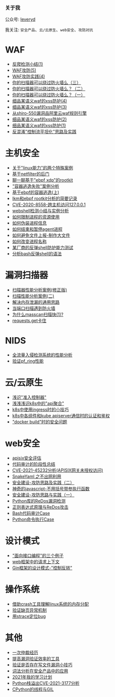 ### 关于我

<!--
**leveryd/leveryd** is a ✨ _special_ ✨ repository because its `README.md` (this file) appears on your GitHub profile.

Here are some ideas to get you started:

- 🔭 I’m currently working on ...
- 🌱 I’m currently learning ...
- 👯 I’m looking to collaborate on ...
- 🤔 I’m looking for help with ...
- 💬 Ask me about ...
- 📫 How to reach me: ...
- 😄 Pronouns: ...
- ⚡ Fun fact: ...
-->

<!-- ![qrcode_for_gh_8d7f6ed4daff_258](https://user-images.githubusercontent.com/1846319/163835397-2b589f23-58c7-4026-8381-70670bb3e52f.jpg) -->

公众号: [leveryd](https://mp.weixin.qq.com/mp/appmsgalbum?__biz=MzkyMDIxMjE5MA==&action=getalbum&album_id=1728579975424901120&scene=126#wechat_redirect)

我关注: `安全产品`、`云/云原生`、`web安全`、`攻防对抗`

# WAF
* [反爬检测小结(1)](https://mp.weixin.qq.com/s/g7Dyo3VD7I8h99IulJNGXw)
* [WAF攻防(5)](https://mp.weixin.qq.com/s/Asb2aoio7xlNn7aNhNZh2Q)
* [WAF攻防实践(4)](https://mp.weixin.qq.com/s/AS1cpMqr1WkuoLmRld_p0w)
* [你的扫描器可以绕过防火墙么（三）](https://mp.weixin.qq.com/s/qAv2wspeuCfhCjTaz03hNg)
* [你的扫描器可以绕过防火墙么？（二）](https://mp.weixin.qq.com/s/9uq-D1oB22_1DsU-5U73Kg)
* [你的扫描器可以绕过防火墙么？（一）](https://mp.weixin.qq.com/s/P5h9_K4YcvsrU4tsdHsJdQ)
* [细品某语义waf的xss防护(4)](https://mp.weixin.qq.com/s/UMpJbesEkSo40fdzTtV0PA)
* [细品某语义waf的xss防护(3)](https://mp.weixin.qq.com/s/OnPLFfO7eBAqodACf3aqgA)
* [从shiro-550漏洞品阿里云waf规则引擎](https://mp.weixin.qq.com/s/qF7Jgiev5B7zLEHwGXry3A)
* [细品某语义waf的xss防护(2)](https://mp.weixin.qq.com/s/q_5bESy1_YprXQOypAaaLw)
* [细品某语义waf的xss防护(1)](https://mp.weixin.qq.com/s/wk9vdkaLX2Ol-BzeNHvQ7A)
* [反混淆"控制流平坦化"思路及实践](https://mp.weixin.qq.com/s/FnB1z1Kja3bq0Tjr_g1zvg)

# 主机安全
* [关于"linux能力"的两个特殊案例](https://mp.weixin.qq.com/s/o0kHiRsXvuSR32-DlgXGQg)
* [基于netfilter的后门](https://mp.weixin.qq.com/s/UL7Rd56MtSB6If_Tu_2N7w)
* [聊一聊基于"ebpf xdp"的rootkit](https://mp.weixin.qq.com/s/Rezm05kP6fxB5Pwib1HxDA)
* ["容器逃逸失败"案例分析](https://mp.weixin.qq.com/s/renkjrbYpRJB8b4zDTWS1Q)
* [基于ebpf的容器逃逸(上)](https://mp.weixin.qq.com/s/2UsCIhRyyge3Y2quKsSsjg)
* [lkm和ebpf rootkit分析的简要记录](https://mp.weixin.qq.com/s/EoiyhMIn6VpxWK92AZS_PQ)
* [CVE-2020-8558-跨主机访问127.0.0.1](https://mp.weixin.qq.com/s/hvb_Kr6DqAPPfnN-lbx1aA)
* [webshell检测小结与实例分析](https://mp.weixin.qq.com/s/bLxljfaRHP66MJ7ghv0g1g)
* [如何限制进程的资源使用](https://mp.weixin.qq.com/s/1NPvyXYTOdSZ_-mooOiLQg)
* [如何伪装进程信息](https://mp.weixin.qq.com/s/hsMzfrWNKvGid39Qdn1-tQ)
* [如何结束和暂停agent进程](https://mp.weixin.qq.com/s/1K8vsYmjqxmM7IjvUFKIiw)
* [如何避免文件上报-制作大文件](https://mp.weixin.qq.com/s/WQeOfZtyKndbDebe66-V_g)
* [如何改变进程名称](https://mp.weixin.qq.com/s/hWd0EOaBgVbgTBjsdg7QfA)
* [某厂商的反弹shell防护能力测试](https://mp.weixin.qq.com/s/pFpGujKnXMhOh5ef3Z9H2g)
* [分析bash反弹shell的语法](https://mp.weixin.qq.com/s/eW3iE44g9SJz_-Zn62mDDg)

# 漏洞扫描器
* [扫描器性能分析案例(修正版)](https://mp.weixin.qq.com/s/nCgjgHv2ntcudHZmd5fh9w)
* [扫描性能分析案例(二)](https://mp.weixin.qq.com/s/iSUTEr0J3sJe9Gmi__Z5Xw)
* [解决内存泄漏的通用思路](https://mp.weixin.qq.com/s/D-NKYMNF8V6_Lu9-X8h5Mw)
* [当端口扫描遇到防火墙](https://mp.weixin.qq.com/s/pco67kJJTar6P-4zI-LLcw)
* [为什么masscan扫描快(1)?](https://mp.weixin.qq.com/s/yLtUKN9fJrQD0P63Ghkv7w)
* [requests.get卡住](https://mp.weixin.qq.com/s/CFZfMwhGa6Q1h3e_8iDTQw)

# NIDS
* [全流量入侵检测系统的性能分析](https://mp.weixin.qq.com/s/7_ZrnKVaWuBjXCgmqdaUAQ)
* [验证pf_ring性能](https://mp.weixin.qq.com/s/BKpfzeT32yNPZumQVuCJUQ)

# 云/云原生
* [浅识"准入控制器"](https://mp.weixin.qq.com/s/FoNI6qYLQXXgTrNWjRVV9Q)
* [浅浅浅识k8s中的"api聚合"](https://mp.weixin.qq.com/s/1qakh_GP33ULj06Xzvj4KQ)
* [k8s中使用ingress时的小技巧](https://mp.weixin.qq.com/s/aK7XWJ7h0smyAQOjWcRBaA)
* [k8s中各组件和kube apiserver通信时的认证和鉴权](https://mp.weixin.qq.com/s/JLsNAKHPOUPsFqq506WbPg)
* ["docker build"时的安全问题](https://mp.weixin.qq.com/s/iGkq7dWq2wjB0hSRAm3PgQ)

# web安全
* [apisix安全评估](https://mp.weixin.qq.com/s/3akg5WKWRTWc3aLaE1VDCg)
* [代码审计的阶段性总结](https://mp.weixin.qq.com/s/qYVxK3y0cvcW-0PhC8zTrQ)
* [CVE-2021-45232分析(APISIX网关未授权访问)](https://mp.weixin.qq.com/s/FyBqzprSCqakY4AORcEiSw)
* [SnakeYaml 之不出网利用](https://mp.weixin.qq.com/s/ho2SSM3n8_xIBZOh0T-qVA)
* [安全建设-攻防思路及实践（二）](https://mp.weixin.qq.com/s/yK8mcRZz6TsK6nN5aKny0Q)
* [神奇的javascript-不用括号带参执行函数](https://mp.weixin.qq.com/s/0x9pW8FJq2EZ8DoUq-V-bQ)
* [安全建设-攻防思路与实践（一）](https://mp.weixin.qq.com/s/mnHGLZ_e3tWkxCL-DPAAvQ)
* [Python库的ReDos漏洞检测](https://mp.weixin.qq.com/s/-UtZbU-Snr3Yf_1bfAyULA)
* [正则表达式原理与ReDos攻击](https://mp.weixin.qq.com/s/jw0vPIvgCdt1090j3-Sxqw)
* [Bash代码审计Case](https://mp.weixin.qq.com/s/9KMiqRNpHDjmuS7ynLTTIQ)
* [Python命令执行Case](https://mp.weixin.qq.com/s/I_GkDT7XFWoVAw-m22FmFQ)

# 设计模式
* ["面向接口编程"的三个例子](https://mp.weixin.qq.com/s/dWjte59Mdw98lH0aDaXb0Q)
* [web框架中的请求上下文](https://mp.weixin.qq.com/s/q3kFNkuNMhGGMNU1zv5suA)
* [Gin框架的设计模式-"控制反转"](https://mp.weixin.qq.com/s/4AzvQYFBCccprRcY1eo8mw)

# 操作系统
* [借助crash工具理解linux系统的内存分配](https://mp.weixin.qq.com/s/GGnpYk30k-eUIULv3a_PKQ)
* [验证缺页异常机制](https://mp.weixin.qq.com/s/J5dMjb87ztUnWj6aBIcndA)
* [用strace定位bug](https://mp.weixin.qq.com/s/gH7Gy-UylXIG4qybP9KuUg)

# 其他
* [一次仲裁经历](https://mp.weixin.qq.com/s/Bif77M55NZBrGVGfxghidw)
* [提高漏洞验证效率的工具](https://mp.weixin.qq.com/s/7nNFiYBv-80xJjBT3RJiBg)
* [验证是否存在写文件漏洞小技巧](https://mp.weixin.qq.com/s/rx_p6fICVI5DDSRMIsgYsA)
* [词法分析在安全产品中的应用](https://mp.weixin.qq.com/s/ydlnS9JRBgOvVE6ooM6MNw)
* [2021年我的学习计划](https://mp.weixin.qq.com/s/Ma0s01YOaaZ5L5UpSoH_EA)
* [Python栈溢出CVE-2021-3177分析](https://mp.weixin.qq.com/s/JWyJjKN9L_LkGQajr61vrA)
* [CPython的线程与GIL](https://mp.weixin.qq.com/s/FZEweLR9srvpuarbYHcNzQ)


